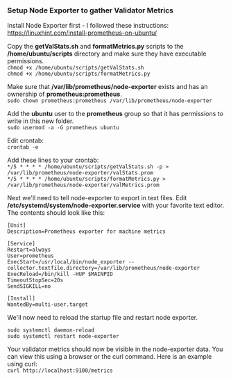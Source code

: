 ### Setup Node Exporter to gather Validator Metrics ###  

Install Node Exporter first - I followed these instructions: https://linuxhint.com/install-prometheus-on-ubuntu/ 

Copy the **getValStats.sh** and **formatMetrics.py** scripts to the **/home/ubuntu/scripts** directory and make sure they have executable permissions.  
    `chmod +x /home/ubuntu/scripts/getValStats.sh`  
    `chmod +x /home/ubuntu/scripts/formatMetrics.py`

Make sure that **/var/lib/prometheus/node-exporter** exists and has an ownership of **prometheus:prometheus**.  
    `sudo chown prometheus:prometheus /var/lib/prometheus/node-exporter`  

Add the **ubuntu** user to the **prometheus** group so that it has permissions to write in this new folder.  
    `sudo usermod -a -G prometheus ubuntu`  

Edit crontab:  
    `crontab -e`  

Add these lines to your crontab:  
    `*/5 * * * * /home/ubuntu/scripts/getValStats.sh -p > /var/lib/prometheus/node-exporter/valStats.prom`  
    `*/5 * * * * /home/ubuntu/scripts/formatMetrics.py > /var/lib/prometheus/node-exporter/valMetrics.prom`  
    
Next we'll need to tell node-exporter to export in text files.
Edit **/etc/systemd/system/node-exporter.service** with your favorite text editor. The contents should look like this:  

  
    [Unit]
    Description=Prometheus exporter for machine metrics
    
    [Service]
    Restart=always
    User=prometheus
    ExecStart=/usr/local/bin/node_exporter --collector.textfile.directory=/var/lib/prometheus/node-exporter
    ExecReload=/bin/kill -HUP $MAINPID
    TimeoutStopSec=20s
    SendSIGKILL=no
    
    [Install]
    WantedBy=multi-user.target  

We'll now need to reload the startup file and restart node exporter.  

    sudo systemctl daemon-reload  
    sudo systemctl restart node-exporter   

Your validator metrics should now be visible in the node-exporter data. You can view this using a browser or the curl command. Here is an example using curl:  
    `curl http://localhost:9100/metrics`  
    
